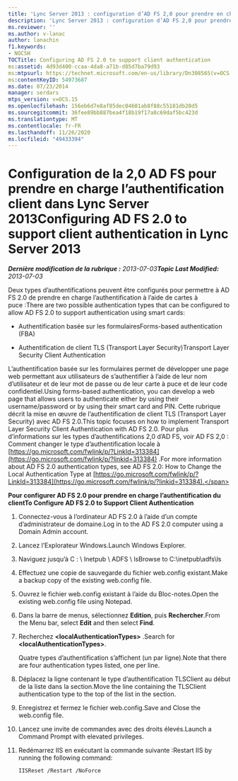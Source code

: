 ```yaml
---
title: 'Lync Server 2013 : configuration d’AD FS 2,0 pour prendre en charge l’authentification du client'
description: 'Lync Server 2013 : configuration d’AD FS 2,0 pour prendre en charge l’authentification du client.'
ms.reviewer: ''
ms.author: v-lanac
author: lanachin
f1.keywords:
- NOCSH
TOCTitle: Configuring AD FS 2.0 to support client authentication
ms:assetid: 4d93d400-ccaa-4da8-a71b-d05d7ba79d93
ms:mtpsurl: https://technet.microsoft.com/en-us/library/Dn308565(v=OCS.15)
ms:contentKeyID: 54973687
ms.date: 07/23/2014
manager: serdars
mtps_version: v=OCS.15
ms.openlocfilehash: 156eb6d7e8af85dec04601ab8f88c55181db20d5
ms.sourcegitcommit: 36fee89bb887bea4f18b19f17a8c69daf5bc423d
ms.translationtype: MT
ms.contentlocale: fr-FR
ms.lasthandoff: 11/26/2020
ms.locfileid: "49433394"
---
```

# <a name="configuring-ad-fs-20-to-support-client-authentication-in-lync-server-2013"></a><span data-ttu-id="d0224-103">Configuration de la 2,0 AD FS pour prendre en charge l’authentification client dans Lync Server 2013</span><span class="sxs-lookup"><span data-stu-id="d0224-103">Configuring AD FS 2.0 to support client authentication in Lync Server 2013</span></span>

<div data-xmlns="http://www.w3.org/1999/xhtml">

<div class="topic" data-xmlns="http://www.w3.org/1999/xhtml" data-msxsl="urn:schemas-microsoft-com:xslt" data-cs="https://msdn.microsoft.com/">

<div data-asp="https://msdn2.microsoft.com/asp">



</div>

<div id="mainSection">

<div id="mainBody"><span data-ttu-id="d0224-104">

<span> </span></span><span class="sxs-lookup"><span data-stu-id="d0224-104">

<span> </span></span></span>

<span data-ttu-id="d0224-105">_**Dernière modification de la rubrique :** 2013-07-03_</span><span class="sxs-lookup"><span data-stu-id="d0224-105">_**Topic Last Modified:** 2013-07-03_</span></span>

<span data-ttu-id="d0224-106">Deux types d’authentifications peuvent être configurés pour permettre à AD FS 2.0 de prendre en charge l’authentification à l’aide de cartes à puce :</span><span class="sxs-lookup"><span data-stu-id="d0224-106">There are two possible authentication types that can be configured to allow AD FS 2.0 to support authentication using smart cards:</span></span>

  - <span data-ttu-id="d0224-107">Authentification basée sur les formulaires</span><span class="sxs-lookup"><span data-stu-id="d0224-107">Forms-based authentication (FBA)</span></span>

  - <span data-ttu-id="d0224-108">Authentification de client TLS (Transport Layer Security)</span><span class="sxs-lookup"><span data-stu-id="d0224-108">Transport Layer Security Client Authentication</span></span>

<span data-ttu-id="d0224-109">L’authentification basée sur les formulaires permet de développer une page web permettant aux utilisateurs de s’authentifier à l’aide de leur nom d’utilisateur et de leur mot de passe ou de leur carte à puce et de leur code confidentiel.</span><span class="sxs-lookup"><span data-stu-id="d0224-109">Using forms-based authentication, you can develop a web page that allows users to authenticate either by using their username/password or by using their smart card and PIN.</span></span> <span data-ttu-id="d0224-110">Cette rubrique décrit la mise en œuvre de l’authentification de client TLS (Transport Layer Security) avec AD FS 2.0.</span><span class="sxs-lookup"><span data-stu-id="d0224-110">This topic focuses on how to implement Transport Layer Security Client Authentication with AD FS 2.0.</span></span> <span data-ttu-id="d0224-111">Pour plus d’informations sur les types d’authentifications 2,0 d’AD FS, voir AD FS 2,0 : Comment changer le type d’authentification locale à [https://go.microsoft.com/fwlink/p/?LinkId=313384](https://go.microsoft.com/fwlink/p/?linkid=313384) .</span><span class="sxs-lookup"><span data-stu-id="d0224-111">For more information about AD FS 2.0 authentication types, see AD FS 2.0: How to Change the Local Authentication Type at [https://go.microsoft.com/fwlink/p/?LinkId=313384](https://go.microsoft.com/fwlink/p/?linkid=313384).</span></span>

<div>


<span data-ttu-id="d0224-112">**Pour configurer AD FS 2.0 pour prendre en charge l’authentification du client**</span><span class="sxs-lookup"><span data-stu-id="d0224-112">**To Configure AD FS 2.0 to Support Client Authentication**</span></span>

1.  <span data-ttu-id="d0224-113">Connectez-vous à l’ordinateur AD FS 2.0 à l’aide d’un compte d’administrateur de domaine.</span><span class="sxs-lookup"><span data-stu-id="d0224-113">Log in to the AD FS 2.0 computer using a Domain Admin account.</span></span>

2.  <span data-ttu-id="d0224-114">Lancez l’Explorateur Windows.</span><span class="sxs-lookup"><span data-stu-id="d0224-114">Launch Windows Explorer.</span></span>

3.  <span data-ttu-id="d0224-115">Naviguez jusqu’à C : \\ Inetpub \\ ADFS \\ ls</span><span class="sxs-lookup"><span data-stu-id="d0224-115">Browse to C:\\inetpub\\adfs\\ls</span></span>

4.  <span data-ttu-id="d0224-116">Effectuez une copie de sauvegarde du fichier web.config existant.</span><span class="sxs-lookup"><span data-stu-id="d0224-116">Make a backup copy of the existing web.config file.</span></span>

5.  <span data-ttu-id="d0224-117">Ouvrez le fichier web.config existant à l’aide du Bloc-notes.</span><span class="sxs-lookup"><span data-stu-id="d0224-117">Open the existing web.config file using Notepad.</span></span>

6.  <span data-ttu-id="d0224-118">Dans la barre de menus, sélectionnez **Edition**, puis **Rechercher**.</span><span class="sxs-lookup"><span data-stu-id="d0224-118">From the Menu bar, select **Edit** and then select **Find**.</span></span>

7.  <span data-ttu-id="d0224-119">Recherchez **\<localAuthenticationTypes\>** .</span><span class="sxs-lookup"><span data-stu-id="d0224-119">Search for **\<localAuthenticationTypes\>**.</span></span>
    
    <span data-ttu-id="d0224-120">Quatre types d’authentification s’affichent (un par ligne).</span><span class="sxs-lookup"><span data-stu-id="d0224-120">Note that there are four authentication types listed, one per line.</span></span>

8.  <span data-ttu-id="d0224-121">Déplacez la ligne contenant le type d’authentification TLSClient au début de la liste dans la section.</span><span class="sxs-lookup"><span data-stu-id="d0224-121">Move the line containing the TLSClient authentication type to the top of the list in the section.</span></span>

9.  <span data-ttu-id="d0224-122">Enregistrez et fermez le fichier web.config.</span><span class="sxs-lookup"><span data-stu-id="d0224-122">Save and Close the web.config file.</span></span>

10. <span data-ttu-id="d0224-123">Lancez une invite de commandes avec des droits élevés.</span><span class="sxs-lookup"><span data-stu-id="d0224-123">Launch a Command Prompt with elevated privileges.</span></span>

11. <span data-ttu-id="d0224-124">Redémarrez IIS en exécutant la commande suivante :</span><span class="sxs-lookup"><span data-stu-id="d0224-124">Restart IIS by running the following command:</span></span>
    
        IISReset /Restart /NoForce

<span data-ttu-id="d0224-125"></div>

</div>

<span> </span>

</div>

</div>

</span><span class="sxs-lookup"><span data-stu-id="d0224-125"></div>

</div>

<span> </span>

</div>

</div>

</span></span></div>


